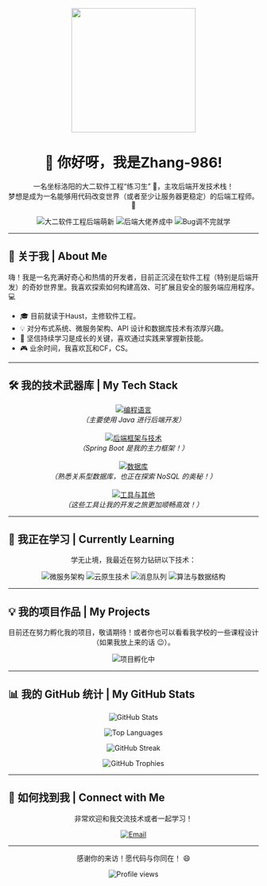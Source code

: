 <div align="center">
  <img src="https://media.giphy.com/media/hvRJCLFzcasrR4ia7z/giphy.gif" width="250px" />
  <h1>👋 你好呀，我是Zhang-986!</h1>
  <p>
    一名坐标洛阳的大二软件工程“练习生” 🌱，主攻后端开发技术栈！<br />
    梦想是成为一名能够用代码改变世界（或者至少让服务器更稳定）的后端工程师。🚀
  </p>

  <!-- 个性化小牌子 -->
  <p>
    <img src="https://img.shields.io/badge/身份-大二软件工程后端萌新-brightgreen?style=for-the-badge" alt="大二软件工程后端萌新" />
    <img src="https://img.shields.io/badge/目标-后端大佬养成中-blueviolet?style=for-the-badge" alt="后端大佬养成中" />
    <img src="https://img.shields.io/badge/状态-Bug调不完就学-red?style=for-the-badge" alt="Bug调不完就学" />
  </p>
</div>

---

## 🚀 关于我 | About Me

<p align="left">
  嗨！我是一名充满好奇心和热情的开发者，目前正沉浸在软件工程（特别是后端开发）的奇妙世界里。我喜欢探索如何构建高效、可扩展且安全的服务端应用程序。💻
</p>

<ul>
  <li>🎓 目前就读于Haust，主修软件工程。</li>
  <li>💡 对分布式系统、微服务架构、API 设计和数据库技术有浓厚兴趣。</li>
  <li>🌱 坚信持续学习是成长的关键，喜欢通过实践来掌握新技能。</li>
  <li>🎮 业余时间，我喜欢瓦和CF，CS。</li>
</ul>

---

## 🛠️ 我的技术武器库 | My Tech Stack

<p align="center">
  <!-- 常用编程语言 -->
  <a href="https://skillicons.dev">
    <img src="https://skillicons.dev/icons?i=java&perline=5&theme=light" alt="编程语言"/>
  </a>
  <br/>
  <em>（主要使用 Java 进行后端开发）</em>
  <br/><br/>

  <!-- 后端框架与技术 -->
  <a href="https://skillicons.dev">
    <img src="https://skillicons.dev/icons?i=spring,nodejs&perline=6&theme=light" alt="后端框架与技术"/>
  </a>
  <br/>
  <em>（Spring Boot 是我的主力框架！）</em>
  <br/><br/>

  <!-- 数据库 -->
  <a href="https://skillicons.dev">
    <img src="https://skillicons.dev/icons?i=mysql,redis&perline=4&theme=light" alt="数据库"/>
  </a>
  <br/>
  <em>（熟悉关系型数据库，也正在探索 NoSQL 的奥秘！）</em>
  <br/><br/>

  <!-- 工具与其他 -->
  <a href="https://skillicons.dev">
    <img src="https://skillicons.dev/icons?i=git,github,docker,linux,idea,vscode,postman&perline=8&theme=light" alt="工具与其他"/>
  </a>
  <br/>
  <em>（这些工具让我的开发之旅更加顺畅高效！）</em>
</p>

---

## 🌱 我正在学习 | Currently Learning

<div align="center">
  <p>学无止境，我最近在努力钻研以下技术：</p>
  <p>
    <img src="https://img.shields.io/badge/学习中-微服务架构-orange?style=flat-square" alt="微服务架构" />
    <img src="https://img.shields.io/badge/学习中-云原生技术 (Docker & K8s)-blue?style=flat-square" alt="云原生技术" />
    <img src="https://img.shields.io/badge/学习中-消息队列 (Kafka/RabbitMQ)-green?style=flat-square" alt="消息队列" />
    <img src="https://img.shields.io/badge/学习中-更深入的算法与数据结构-purple?style=flat-square" alt="算法与数据结构" />
  </p>
</div>

---

## 💡 我的项目作品 | My Projects

<div align="center">
  <p>目前还在努力孵化我的项目，敬请期待！或者你也可以看看我学校的一些课程设计（如果我放上来的话 😉）。</p>
  <p>
    <img src="https://img.shields.io/badge/项目状态-孵化中...🐣-yellow?style=for-the-badge" alt="项目孵化中" />
  </p>
  <!-- 
    未来可以这样展示你的项目:
    [![项目1](https://github-readme-stats.vercel.app/api/pin/?username=你的用户名&repo=你的项目名&theme=radical)](https://github.com/你的用户名/你的项目名)
    [![项目2](https://github-readme-stats.vercel.app/api/pin/?username=你的用户名&repo=你的项目名&theme=dracula)](https://github.com/你的用户名/你的项目名)
  -->
</div>

---

## 📊 我的 GitHub 统计 | My GitHub Stats

<div align="center">
  <p>
    <img src="https://github-readme-stats.vercel.app/api?username=Zhang-986&show_icons=true&theme=tokyonight&rank_icon=github&hide_border=true&count_private=true" alt="GitHub Stats" />
  </p>
  <p>
    <img src="https://github-readme-stats.vercel.app/api/top-langs/?username=Zhang-986&layout=compact&theme=tokyonight&hide_border=true&langs_count=8" alt="Top Languages" />
  </p>
  <p>
    <img src="https://streak-stats.demolab.com/?user=Zhang-986&theme=tokyonight&hide_border=true" alt="GitHub Streak" />
  </p>
  <p>
    <img src="https://github-profile-trophy.vercel.app/?username=Zhang-986&theme=tokyonight&no-frame=true&no-bg=true&margin-w=4&margin-h=4" alt="GitHub Trophies" />
  </p>
</div>

---

## 🔗 如何找到我 | Connect with Me

<div align="center">
  <p>非常欢迎和我交流技术或者一起学习！</p>
  <a href="mailto:3225483474@qq.com"><img src="https://img.shields.io/badge/Email-邮箱联系我-D14836?style=for-the-badge&logo=gmail&logoColor=white" alt="Email"></a>
  <!-- 
    如果你有其他社交媒体，可以取消注释并替换链接:
  <a href="https://www.linkedin.com/in/你的领英用户名/" target="_blank"><img src="https://img.shields.io/badge/LinkedIn-关注我的领英-0077B5?style=for-the-badge&logo=linkedin&logoColor=white" alt="LinkedIn"></a>
  <a href="https://space.bilibili.com/你的B站UID" target="_blank"><img src="https://img.shields.io/badge/Bilibili-B站关注我-fb7299?style=for-the-badge&logo=bilibili&logoColor=white" alt="Bilibili"></a>
  <a href="https://www.zhihu.com/people/你的知乎ID" target="_blank"><img src="https://img.shields.io/badge/Zhihu-知乎关注我-0084ff?style=for-the-badge&logo=zhihu&logoColor=white" alt="Zhihu"></a>
  -->
</div>


---

<div align="center">
  <p>感谢你的来访！愿代码与你同在！ 😄</p>
  <img src="https://komarev.com/ghpvc/?username=Zhang-986&label=Profile%20views&color=blueviolet&style=flat-square" alt="Profile views" />
</div>

